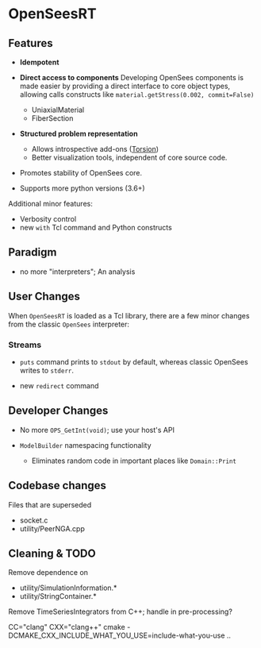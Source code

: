 # OpenSeesRT

## Features

- **Idempotent**
- **Direct access to components** Developing OpenSees components
  is made easier by providing a direct interface to core object
  types, allowing calls constructs like `material.getStress(0.002, commit=False)`
  - UniaxialMaterial
  - FiberSection

- **Structured problem representation**
  - Allows introspective add-ons ([Torsion]())
  - Better visualization tools, independent of core source code.

- Promotes stability of OpenSees core.
- Supports more python versions (3.6+)

Additional minor features:
- Verbosity control
- new `with` Tcl command and Python constructs

## Paradigm

- no more "interpreters"; An analysis 

## User Changes

When `OpenSeesRT` is loaded as a Tcl library, there are a few minor
changes from the classic `OpenSees` interpreter:

### Streams
- `puts` command prints to `stdout` by default, whereas classic OpenSees
  writes to `stderr`.

- new `redirect` command


## Developer Changes

- No more `OPS_GetInt(void)`; use your host's API

- `ModelBuilder` namespacing functionality
  - Eliminates random code in important places like `Domain::Print`


## Codebase changes

Files that are superseded

- socket.c
- utility/PeerNGA.cpp

## Cleaning & TODO

Remove dependence on

- utility/SimulationInformation.\*
- utility/StringContainer.\*

Remove TimeSeriesIntegrators from C++; handle in pre-processing?


  CC="clang" CXX="clang++" cmake -DCMAKE_CXX_INCLUDE_WHAT_YOU_USE=include-what-you-use ..


